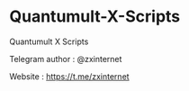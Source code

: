 # Quantumult-X-Scripts
Quantumult X Scripts



Telegram author : @zxinternet

Website : https://t.me/zxinternet

